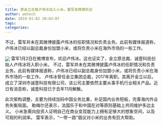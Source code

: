 ```yaml
---
title: 原金立总裁卢伟冰加入小米，雷军发微博欢迎
author: wetech
date: 2019-01-02 20:03:07
tags: 
categories: 
---
```

不过，雷军并未在其微博披露卢伟冰的任职情况和负责业务。此前有媒体报道称，卢伟冰已经以副总裁身份加盟小米，或将负责小米在海外市场的一些工作。
<!-- more -->
<img align="center" border="0" src="https://imgcdn.yicai.com/uppics/images/2019/01/ea0277a2a6cb51f07fbc66c221806db7.jpg" />
雷军1月2日在微博宣布，欢迎卢伟冰。这也证实了，金立原总裁、诚壹科技创始人卢伟冰将入职小米。
不过，雷军并未在其微博披露卢伟冰的任职情况和负责业务。此前有媒体报道称，卢伟冰已经以副总裁身份加盟小米，或将负责小米在海外市场的一些工作。
卢伟冰曾任金立集团总裁，2017年离职。其离开金立以后，成立了深圳市诚壹科技有限公司，该公司主要依然主要从事手机行业相关产品。近日有消息称，诚壹科技已于去年11月解散。
 
 
此次架构调整，主要为持续加码中国业务比重，补足国内业务短板，完善海内外业务失衡局面。
勒梅尔还表示，法国乐于和中国在对等原则基础上共同维护多边主义。
小米急需向投资人证明自己在商业变现能力上拥有足够大的想象空间，以及可观的利润率。
雷军表示，“一带一路”倡议对小米的业务有巨大帮助。
